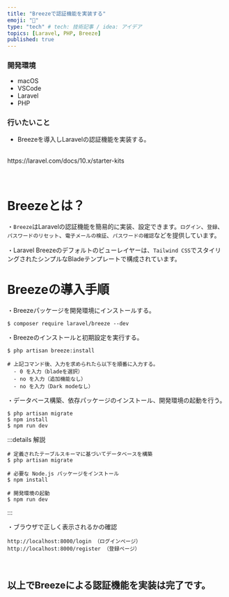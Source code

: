 ```yaml
---
title: "Breezeで認証機能を実装する"
emoji: "🧊"
type: "tech" # tech: 技術記事 / idea: アイデア
topics: [Laravel, PHP, Breeze]
published: true
---
```

### 開発環境
- macOS
- VSCode
- Laravel
- PHP

### 行いたいこと
- Breezeを導入しLaravelの認証機能を実装する。

<br>
https://laravel.com/docs/10.x/starter-kits


<br>
<br>
<br>

# Breezeとは？
・`Breeze`はLaravelの認証機能を簡易的に実装、設定できます。`ログイン`、`登録`、`パスワードのリセット`、`電子メールの検証`、`パスワードの確認`などを提供しています。

・Laravel Breezeのデフォルトのビューレイヤーは、`Tailwind CSS`でスタイリングされたシンプルなBladeテンプレートで構成されています。

# Breezeの導入手順
・Breezeパッケージを開発環境にインストールする。
```
$ composer require laravel/breeze --dev
```
・Breezeのインストールと初期設定を実行する。
```
$ php artisan breeze:install

# 上記コマンド後、入力を求められたら以下を順番に入力する。
  - 0 を入力（bladeを選択）
  - no を入力（追加機能なし）
  - no を入力（Dark modeなし）
```
・データベース構築、依存パッケージのインストール、開発環境の起動を行う。
```
$ php artisan migrate
$ npm install
$ npm run dev
```
:::details 解説
```
# 定義されたテーブルスキーマに基づいてデータベースを構築
$ php artisan migrate

# 必要な Node.js パッケージをインストール
$ npm install

# 開発環境の起動
$ npm run dev
```
:::

・ブラウザで正しく表示されるかの確認
```
http://localhost:8000/login （ログインページ）
http://localhost:8000/register （登録ページ）
```

<br>

## 以上でBreezeによる認証機能を実装は完了です。

<br>
<br>
<br>